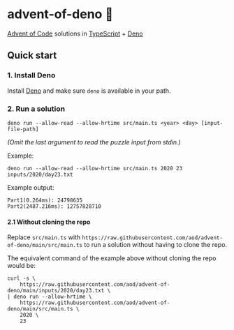 # advent-of-deno 🦕

[Advent of Code](https://adventofcode.com/)
solutions in
[TypeScript](https://www.typescriptlang.org/)
+
[Deno](https://deno.land/)

## Quick start

### 1. Install Deno

Install [Deno](https://deno.land/#installation) and make sure `deno` is available in your path.

### 2. Run a solution

```
deno run --allow-read --allow-hrtime src/main.ts <year> <day> [input-file-path]
```

_(Omit the last argument to read the puzzle input from stdin.)_

Example:

```
deno run --allow-read --allow-hrtime src/main.ts 2020 23 inputs/2020/day23.txt
```

Example output:

```
Part1(0.264ms): 24798635
Part2(2487.216ms): 12757828710
```

#### 2.1 Without cloning the repo

Replace `src/main.ts` with `https://raw.githubusercontent.com/aod/advent-of-deno/main/src/main.ts`
to run a solution without having to clone the repo.

The equivalent command of the example above without cloning the repo would be:

```
curl -s \
    https://raw.githubusercontent.com/aod/advent-of-deno/main/inputs/2020/day23.txt \
| deno run --allow-hrtime \
    https://raw.githubusercontent.com/aod/advent-of-deno/main/src/main.ts \
    2020 \
    23
```
